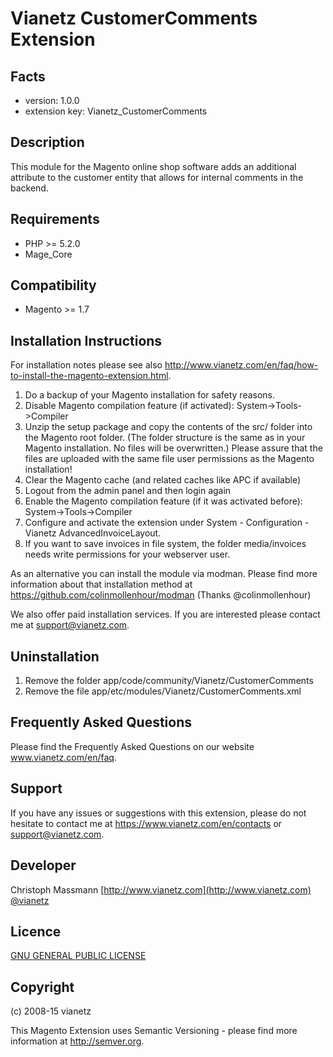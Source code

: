 Vianetz CustomerComments Extension
==================================

Facts
-----
- version: 1.0.0
- extension key: Vianetz_CustomerComments

Description
-----------
This module for the Magento online shop software adds an additional attribute to the customer entity that allows for 
internal comments in the backend.

Requirements
------------
- PHP >= 5.2.0
- Mage_Core

Compatibility
-------------
- Magento >= 1.7

Installation Instructions
-------------------------
For installation notes please see also http://www.vianetz.com/en/faq/how-to-install-the-magento-extension.html.

1. Do a backup of your Magento installation for safety reasons.
2. Disable Magento compilation feature (if activated): System->Tools->Compiler
3. Unzip the setup package and copy the contents of the src/ folder into the Magento root folder. (The folder structure
   is the same as in your Magento installation. No files will be overwritten.)
   Please assure that the files are uploaded with the same file user permissions as the Magento installation!
4. Clear the Magento cache (and related caches like APC if available)
5. Logout from the admin panel and then login again
6. Enable the Magento compilation feature (if it was activated before): System->Tools->Compiler
7. Configure and activate the extension under System - Configuration - Vianetz AdvancedInvoiceLayout.
8. If you want to save invoices in file system, the folder media/invoices needs write permissions for your webserver user.

As an alternative you can install the module via modman.
Please find more information about that installation method at https://github.com/colinmollenhour/modman
(Thanks @colinmollenhour)

We also offer paid installation services. If you are interested please contact me at support@vianetz.com.

Uninstallation
--------------
1. Remove the folder app/code/community/Vianetz/CustomerComments
2. Remove the file app/etc/modules/Vianetz/CustomerComments.xml

Frequently Asked Questions
--------------------------
Please find the Frequently Asked Questions on our website www.vianetz.com/en/faq.

Support
-------
If you have any issues or suggestions with this extension, please do not hesitate to
contact me at https://www.vianetz.com/en/contacts or support@vianetz.com.

Developer
---------
Christoph Massmann
[http://www.vianetz.com](http://www.vianetz.com)
[@vianetz](https://twitter.com/vianetz)

Licence
-------
[GNU GENERAL PUBLIC LICENSE](http://www.gnu.org/licenses/gpl-2.0.txt)

Copyright
---------
(c) 2008-15 vianetz

This Magento Extension uses Semantic Versioning - please find more information at http://semver.org.
